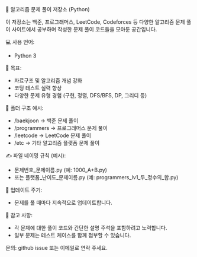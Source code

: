 📘 알고리즘 문제 풀이 저장소 (Python)

이 저장소는 백준, 프로그래머스, LeetCode, Codeforces 등 다양한 알고리즘 문제 풀이 사이트에서 공부하며 작성한 문제 풀이 코드들을 모아둔 공간입니다.

💻 사용 언어:
- Python 3

🧠 목표:
- 자료구조 및 알고리즘 개념 강화
- 코딩 테스트 실력 향상
- 다양한 문제 유형 경험 (구현, 정렬, DFS/BFS, DP, 그리디 등)

📁 폴더 구조 예시:
- /baekjoon     → 백준 문제 풀이
- /programmers  → 프로그래머스 문제 풀이
- /leetcode     → LeetCode 문제 풀이
- /etc          → 기타 알고리즘 플랫폼 문제 풀이

✍️ 파일 네이밍 규칙 (예시):
- 문제번호_문제이름.py (예: 1000_A+B.py)
- 또는 플랫폼_난이도_문제이름.py (예: programmers_lv1_두_정수의_합.py)

🚀 업데이트 주기:
- 문제를 풀 때마다 지속적으로 업데이트합니다.

📌 참고 사항:
- 각 문제에 대한 풀이 코드와 간단한 설명 주석을 포함하려고 노력합니다.
- 일부 문제는 테스트 케이스를 함께 첨부할 수 있습니다.

문의: github issue 또는 이메일로 연락 주세요.

